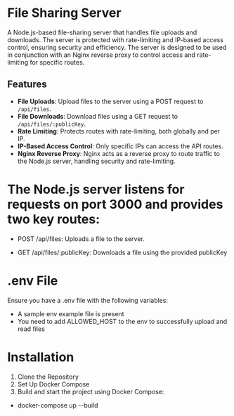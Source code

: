 # File Sharing Server

A Node.js-based file-sharing server that handles file uploads and downloads. The server is protected with rate-limiting and IP-based access control, ensuring security and efficiency. The server is designed to be used in conjunction with an Nginx reverse proxy to control access and rate-limiting for specific routes.

## Features
- **File Uploads**: Upload files to the server using a POST request to `/api/files`.
- **File Downloads**: Download files using a GET request to `/api/files/:publicKey`.
- **Rate Limiting**: Protects routes with rate-limiting, both globally and per IP.
- **IP-Based Access Control**: Only specific IPs can access the API routes.
- **Nginx Reverse Proxy**: Nginx acts as a reverse proxy to route traffic to the Node.js server, handling security and rate-limiting.


# The Node.js server listens for requests on port 3000 and provides two key routes:

- POST /api/files: Uploads a file to the server.

- GET /api/files/:publicKey: Downloads a file using the provided publicKey

# .env File
Ensure you have a .env file with the following variables:

- A sample env example file is present
- You need to add ALLOWED_HOST to the env to successfully upload and read files

# Installation
1. Clone the Repository
2. Set Up Docker Compose
3. Build and start the project using Docker Compose:
- docker-compose up --build
